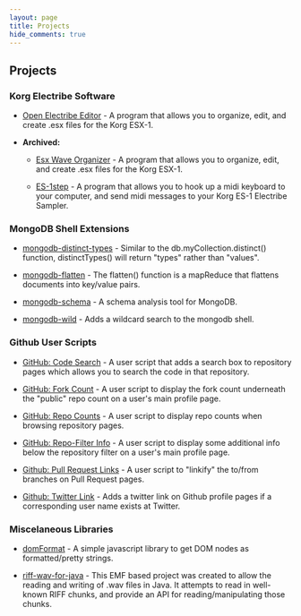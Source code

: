 ```yaml
---
layout: page
title: Projects
hide_comments: true
---
```

## Projects ##


### Korg Electribe Software ###

- [Open Electribe Editor](/projects/open-electribe-editor/) - A program that allows you to 
  organize, edit, and create .esx files for the Korg ESX-1. 

- **Archived:**

  - [Esx Wave Organizer](/projects/esx-wave-organizer/) - A program that allows you to 
    organize, edit, and create .esx files for the Korg ESX-1. 
  
  - [ES-1step](/projects/es1-step/) - A program that allows you to hook up a midi keyboard 
    to your computer, and send midi messages to your Korg ES-1 Electribe Sampler.


### MongoDB Shell Extensions ###

- [mongodb-distinct-types](/projects/mongodb-distinct-types/) - Similar to the 
  db.myCollection.distinct() function, distinctTypes() will return "types" rather than "values".

- [mongodb-flatten](/projects/mongodb-flatten/) - The flatten() function is 
  a mapReduce that flattens documents into key/value pairs.

- [mongodb-schema](/projects/mongodb-schema/) - A schema analysis tool for MongoDB.

- [mongodb-wild](/projects/mongodb-wild/) - Adds a wildcard search to the mongodb shell.


### Github User Scripts ###

- [GitHub: Code Search](/projects/github-code-search.user.js/) - A user script that adds a search box 
  to repository pages which allows you to search the code in that repository.

- [GitHub: Fork Count](/projects/github-fork-count.user.js/) - A user script to display the fork count 
  underneath the "public" repo count on a user's main profile page.

- [GitHub: Repo Counts](/projects/github-repo-counts.user.js/) - A user script to display repo counts 
  when browsing repository pages.

- [GitHub: Repo-Filter Info](/projects/github-repo-filter-info.user.js/) - A user script to display some 
  additional info below the repository filter on a user's main profile page.

- [Github: Pull Request Links](/projects/github-pull-request-links.user.js/) - A user script to "linkify" 
  the to/from branches on Pull Request pages.

- [Github: Twitter Link](/projects/github-twitter-link.user.js/) - Adds a twitter link on Github profile pages if a corresponding user name exists at Twitter.


### Miscelaneous Libraries ###

- [domFormat](/projects/domFormat/) - A simple javascript library to get DOM nodes as formatted/pretty strings. 

- [riff-wav-for-java](/projects/riff-wav-for-java/) - This EMF based project was created to allow the reading and writing of .wav files in Java. 
  It attempts to read in well-known RIFF chunks, and provide an API for reading/manipulating those chunks. 

